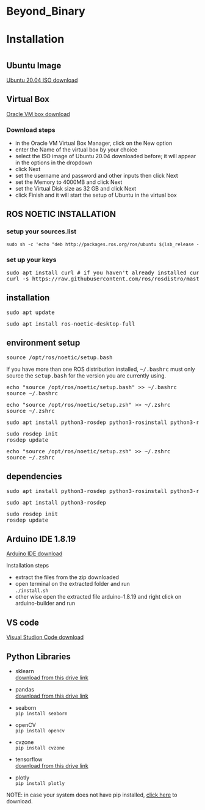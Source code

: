 # Beyond_Binary
 
 <h1>Installation <h1>

 <h2>Ubuntu Image</h2>
 <a href="https://www.releases.ubuntu.com/focal/">Ubuntu 20.04 ISO download </a>

 <h2>Virtual Box</h2>
 <a href="https://www.virtualbox.org/wiki/Downloads">Oracle VM box download</a>
 
<h3>Download steps</h3>

 - in the Oracle VM Virtual Box Manager, click on the New option
 - enter the Name of the virtual box by your choice
 - select the ISO image of Ubuntu 20.04 downloaded before; it will appear in the options in the dropdown
 - click Next
 - set the username and password and other inputs then click Next
 - set the Memory to 4000MB and click Next
 - set the Virtual Disk size as 32 GB and click Next
 - click Finish and it will start the setup of Ubuntu in the virtual box

 <h2>ROS NOETIC INSTALLATION</h2>

<h3> setup your sources.list</h3>
 <pre><small><span class="anchor" id="Installation.2FUbuntu.2FSources.line-1-1"></span>sudo sh -c 'echo "deb http://packages.ros.org/ros/ubuntu $(lsb_release -sc) main" &gt; /etc/apt/sources.list.d/ros-latest.list'</small></pre>

 <h3>set up your keys</h3>
 <pre><span class="anchor" id="Installation.2FUbuntu.2FSources.line-1-2"></span>sudo apt install curl # if you haven't already installed curl
<span class="anchor" id="Installation.2FUbuntu.2FSources.line-2-1"></span>curl -s https://raw.githubusercontent.com/ros/rosdistro/master/ros.asc | sudo apt-key add -</pre>

<h2>installation</h2>
<pre><span class="anchor" id="noetic.2FInstallation.2FDebianMetapackages.line-1-1"></span>sudo apt update</pre>

<pre><span class="anchor" id="noetic.2FInstallation.2FDebianMetapackages.line-1-3"></span>sudo apt install ros-noetic-desktop-full</pre>



<h2>environment setup</h2>

<pre><span class="anchor" id="noetic.2FInstallation.2FDebEnvironment.line-1-1"></span>source /opt/ros/noetic/setup.bash</pre>

<p class="line862">If you have more than one ROS distribution installed, <tt class="backtick">~/.bashrc</tt> must only source the <tt class="backtick">setup.bash</tt> for the version you are currently using. </p>

<pre><span class="anchor" id="noetic.2FInstallation.2FDebEnvironment.line-1-3"></span>echo "source /opt/ros/noetic/setup.bash" &gt;&gt; ~/.bashrc
<span class="anchor" id="noetic.2FInstallation.2FDebEnvironment.line-2-1"></span>source ~/.bashrc</pre>

<pre><span class="anchor" id="noetic.2FInstallation.2FDebEnvironment.line-1-4"></span>echo "source /opt/ros/noetic/setup.zsh" &gt;&gt; ~/.zshrc
<span class="anchor" id="noetic.2FInstallation.2FDebEnvironment.line-2-2"></span>source ~/.zshrc</pre>

<pre><span class="anchor" id="line-1-2"></span>sudo apt install python3-rosdep python3-rosinstall python3-rosinstall-generator python3-wstool build-essential</pre>

<pre><span class="anchor" id="line-1-4"></span>sudo rosdep init
<span class="anchor" id="line-2-1"></span>rosdep update</pre>

<pre><span class="anchor" id="noetic.2FInstallation.2FDebEnvironment.line-1-4"></span>echo "source /opt/ros/noetic/setup.zsh" &gt;&gt; ~/.zshrc
<span class="anchor" id="noetic.2FInstallation.2FDebEnvironment.line-2-2"></span>source ~/.zshrc</pre>

<h2>dependencies</h2>
<pre><span class="anchor" id="line-1-2"></span>sudo apt install python3-rosdep python3-rosinstall python3-rosinstall-generator python3-wstool build-essential</pre>

<pre><span class="anchor" id="line-1-3"></span>sudo apt install python3-rosdep</pre>

<pre><span class="anchor" id="line-1-4"></span>sudo rosdep init
<span class="anchor" id="line-2-1"></span>rosdep update</pre>




 <h2>Arduino IDE 1.8.19</h2>
 <a href="https://www.arduino.cc/en/software">Arduino IDE download</a>

 Installation steps
 - extract the files from the zip downloaded
- open terminal on the extracted folder and run <br>
 <code>./install.sh</code>
 - other wise open the extracted file arduino-1.8.19 and right click on arduino-builder and run


 <h2>VS code</h2>
 <a href="https://code.visualstudio.com/download">Visual Studion Code download</a>
 

 <h2>Python Libraries</h2>

- sklearn <br>
<a href="https://drive.google.com/drive/folders/1xrUdVRAyknLZV1iv8jDX5_n14wYF5OlM?usp=sharing">download from this drive link</a>

- pandas<br>
<a href="https://drive.google.com/drive/folders/1xrUdVRAyknLZV1iv8jDX5_n14wYF5OlM?usp=sharing">download from this drive link</a>

- seaborn<br>
    <code>pip install seaborn</code>

- openCV<br>
    <code>pip install opencv</code>

- cvzone<br>
    <code>pip install cvzone</code>

- tensorflow<br>
<a href="https://drive.google.com/drive/folders/1xrUdVRAyknLZV1iv8jDX5_n14wYF5OlM?usp=sharing">download from this drive link</a>

- plotly<br>
    <code>pip install plotly</code>

NOTE: in case your system does not have pip installed, <a href="https://pypi.org/project/pip/">click here</a> to download.

